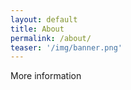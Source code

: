 ```yaml
---
layout: default
title: About
permalink: /about/
teaser: '/img/banner.png'
---
```


More information
